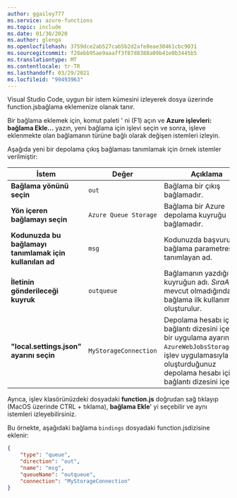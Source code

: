 ```yaml
---
author: ggailey777
ms.service: azure-functions
ms.topic: include
ms.date: 01/30/2020
ms.author: glenga
ms.openlocfilehash: 3759dce2ab527cab5b2d2afe8eae30461cbc9031
ms.sourcegitcommit: f28ebb95ae9aaaff3f87d8388a09b41e0b3445b5
ms.translationtype: MT
ms.contentlocale: tr-TR
ms.lasthandoff: 03/29/2021
ms.locfileid: "99493963"
---
```

Visual Studio Code, uygun bir istem kümesini izleyerek dosya üzerinde function.jsbağlama eklemenize olanak tanır. 

Bir bağlama eklemek için, komut paleti ' ni (F1) açın ve **Azure işlevleri: bağlama Ekle...** yazın, yeni bağlama için işlevi seçin ve sonra, işleve eklenmekte olan bağlamanın türüne bağlı olarak değişen istemleri izleyin. 

Aşağıda yeni bir depolama çıkış bağlaması tanımlamak için örnek istemler verilmiştir:

| İstem | Değer | Açıklama |
| -------- | ----- | ----------- |
| **Bağlama yönünü seçin** | `out` | Bağlama bir çıkış bağlamadır. |
| **Yön içeren bağlamayı seçin** | `Azure Queue Storage` | Bağlama bir Azure depolama kuyruğu bağlamadır. |
| **Kodunuzda bu bağlamayı tanımlamak için kullanılan ad** | `msg` | Kodunuzda başvurulan bağlama parametresini tanımlayan ad. |
| **İletinin gönderileceği kuyruk** | `outqueue` | Bağlamanın yazdığı kuyruğun adı. *SıraAdı* mevcut olmadığında, bağlama ilk kullanımda oluşturulur. |
| **"local.settings.json" ayarını seçin** | `MyStorageConnection` | Depolama hesabı için bağlantı dizesini içeren bir uygulama ayarının adı. `AzureWebJobsStorage`Ayar, işlev uygulamasıyla oluşturduğunuz depolama hesabı için bağlantı dizesini içerir. |

Ayrıca, işlev klasörünüzdeki dosyadaki **function.js** doğrudan sağ tıklayıp (MacOS üzerinde CTRL + tıklama), **bağlama Ekle**' yi seçebilir ve aynı istemleri izleyebilirsiniz.

Bu örnekte, aşağıdaki bağlama `bindings` dosyadaki function.jsdizisine eklenir:

```json
{
    "type": "queue",
    "direction": "out",
    "name": "msg",
    "queueName": "outqueue",
    "connection": "MyStorageConnection"
}
```
